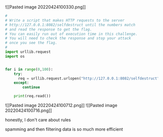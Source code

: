![[Pasted image 20220424100330.png]]

```python
#
# Write a script that makes HTTP requests to the server
# http://127.0.0.1:8082/selfdestruct until the numbers match
# and read the response to get the flag.
# You can easily run out of execution time in this challenge.
# You will need to check the response and stop your attack
# once you see the flag.
#
import urllib.request
import os


for i in range(0,100):
    try:
      req = urllib.request.urlopen("http://127.0.0.1:8082/selfdestruct")
    except:
        continue

    print(req.read())
```

![[Pasted image 20220424100712.png]]
![[Pasted image 20220424100716.png]]

honestly, I don't care about rules

spamming and then filtering data is so much more efficient
